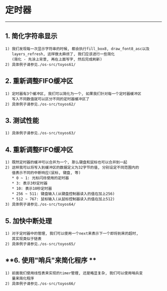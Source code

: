 # **定时器** #
*** 


## **1. 简化字符串显示** ##
    1) 我们发现每一次显示字符串的时候, 都会执行fill_box8, draw_font8_asc以及
       layers_refresh, 这样做太麻烦了, 我们应该进行一些简化
       (简化 - 先涂上背景, 再在上面写字, 然后完成刷新)
    2) 具体例子请参见./os-src/toyos61/



## **2. 重新调整FIFO缓冲区** ##
    1) 定时器有3个缓冲区, 我们可以简化为一个, 如果我们针对每一个定时器缓冲区
       写入不同数值就可以区分不同的定时器缓冲区了
    2) 具体例子请参见./os-src/toyos62/


## **3. 测试性能** ##
    1) 具体例子请参见./os-src/toyos63/


## **4. 重新调整FIFO缓冲区** ##
    1) 既然定时器的缓冲可以合并为一个, 那么键盘和鼠标也可以合并到一起
    2) 这样我可以将写入到缓冲区的数据定义为32字节的值, 分别设定不同范围内的
       值表示不同的中断响应(鼠标, 键盘, 等)
       * 0 ~ 1: 光标闪烁使用的定时器
       * 3: 表示3秒定时器
       * 10: 表示10秒定时器
       * 256 ~ 511: 键盘输入(从键盘控制器读入的值在加上256)
       * 512 ~ 767: 鼠标输入(从鼠标控制器读入的值在加上512)
    3) 具体例子请参见./os-src/toyos64/



## **5. 加快中断处理** ##
    1) 对于定时器中的管理, 我们可以使用一个next来表示下一个即将到来的超时, 
       其实现类似于链表
    2) 具体例子请参见./os-src/toyos65/



## **6. 使用"哨兵"来简化程序 ** ##
    1) 前面我们使用线性表来实现的timer管理, 还是略显复杂, 我们可以使用哨兵变
       量来简化程序
    2) 具体例子请参见./os-src/toyos66/
